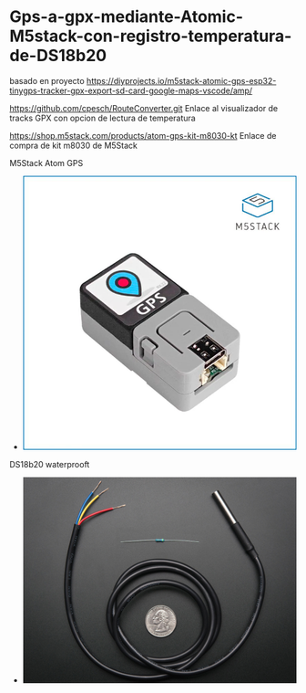 # Gps-a-gpx-mediante-Atomic-M5stack-con-registro-temperatura-de-DS18b20
basado en proyecto https://diyprojects.io/m5stack-atomic-gps-esp32-tinygps-tracker-gpx-export-sd-card-google-maps-vscode/amp/


https://github.com/cpesch/RouteConverter.git
Enlace al visualizador de tracks GPX con opcion de lectura de temperatura

https://shop.m5stack.com/products/atom-gps-kit-m8030-kt
Enlace de compra de kit m8030 de M5Stack

M5Stack Atom GPS
- ![Atomic](1_4a8a6bd9-1194-4b87-ab84-051edf0767ec_1200x1200.webp)

DS18b20 waterprooft
- ![DS18b20](381-00.jpg)
